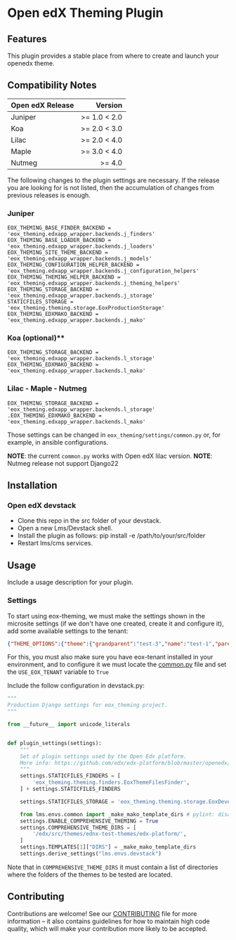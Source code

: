 # Open edX Theming Plugin

## Features


This plugin provides a stable place from where to create and launch your openedx theme.


## Compatibility Notes

| Open edX Release |        Version      |
| ---------------- | -------------------:|
|     Juniper      |       >= 1.0 < 2.0  |
|       Koa        |       >= 2.0 < 3.0  |
|      Lilac       |       >= 2.0 < 4.0  |
|      Maple       |       >= 3.0 < 4.0  |
|      Nutmeg      |         >= 4.0      |

The following changes to the plugin settings are necessary. If the release you are looking for is
not listed, then the accumulation of changes from previous releases is enough.

### Juniper

```
EOX_THEMING_BASE_FINDER_BACKEND = 'eox_theming.edxapp_wrapper.backends.j_finders'
EOX_THEMING_BASE_LOADER_BACKEND = 'eox_theming.edxapp_wrapper.backends.j_loaders'
EOX_THEMING_SITE_THEME_BACKEND = 'eox_theming.edxapp_wrapper.backends.j_models'
EOX_THEMING_CONFIGURATION_HELPER_BACKEND = 'eox_theming.edxapp_wrapper.backends.j_configuration_helpers'
EOX_THEMING_THEMING_HELPER_BACKEND = 'eox_theming.edxapp_wrapper.backends.j_theming_helpers'
EOX_THEMING_STORAGE_BACKEND = 'eox_theming.edxapp_wrapper.backends.j_storage'
STATICFILES_STORAGE = 'eox_theming.theming.storage.EoxProductionStorage'
EOX_THEMING_EDXMAKO_BACKEND = 'eox_theming.edxapp_wrapper.backends.j_mako'
```

### Koa (optional)**

```
EOX_THEMING_STORAGE_BACKEND = 'eox_theming.edxapp_wrapper.backends.l_storage'
EOX_THEMING_EDXMAKO_BACKEND = 'eox_theming.edxapp_wrapper.backends.l_mako'
```

### Lilac - Maple - Nutmeg

```
EOX_THEMING_STORAGE_BACKEND = 'eox_theming.edxapp_wrapper.backends.l_storage'
.EOX_THEMING_EDXMAKO_BACKEND = 'eox_theming.edxapp_wrapper.backends.l_mako'
```

Those settings can be changed in `eox_theming/settings/common.py` or, for example, in ansible configurations.

**NOTE**: the current ``common.py`` works with Open edX lilac version.
**NOTE**: Nutmeg release not support Django22


## Installation

### Open edX devstack

- Clone this repo in the src folder of your devstack.
- Open a new Lms/Devstack shell.
- Install the plugin as follows: pip install -e /path/to/your/src/folder
- Restart lms/cms services.

## Usage

Include a usage description for your plugin.

### Settings

To start using eox-theming, we must make the settings shown in the microsite settings (if we don't have one created, create it and configure it), add some available settings to the tenant:

```json
{"THEME_OPTIONS":{"theme":{"grandparent":"test-3","name":"test-1","parent":"test-2"}}}
```

For this, you must also make sure you have eox-tenant installed in your environment,
and to configure it we must locate the [common.py](https://github.com/eduNEXT/eox-tenant/blob/master/eox_tenant/settings/common.py#L52) 
file and set the `USE_EOX_TENANT` variable to `True`

Include the follow configuration in devstack.py:

```python
"""
Production Django settings for eox_theming project.
"""

from __future__ import unicode_literals


def plugin_settings(settings):
    """
    Set of plugin settings used by the Open Edx platform.
    More info: https://github.com/edx/edx-platform/blob/master/openedx/core/djangoapps/plugins/README.rst
    """
    settings.STATICFILES_FINDERS = [
        'eox_theming.theming.finders.EoxThemeFilesFinder',
    ] + settings.STATICFILES_FINDERS

    settings.STATICFILES_STORAGE = 'eox_theming.theming.storage.EoxDevelopmentStorage'

    from lms.envs.common import _make_mako_template_dirs # pylint: disable=import-error
    settings.ENABLE_COMPREHENSIVE_THEMING = True
    settings.COMPREHENSIVE_THEME_DIRS = [
        '/edx/src/themes/ednx-test-themes/edx-platform/',
    ]
    settings.TEMPLATES[1]["DIRS"] = _make_mako_template_dirs
    settings.derive_settings("lms.envs.devstack")
```

Note that in `COMPREHENSIVE_THEME_DIRS` it must contain a list of directories where the folders of the themes to be tested are located.

## Contributing

Contributions are welcome! See our [CONTRIBUTING](https://github.com/eduNEXT/eox-theming/blob/master/CONTRIBUTING.rst) 
file for more information – it also contains guidelines for how to maintain high code
quality, which will make your contribution more likely to be accepted.
